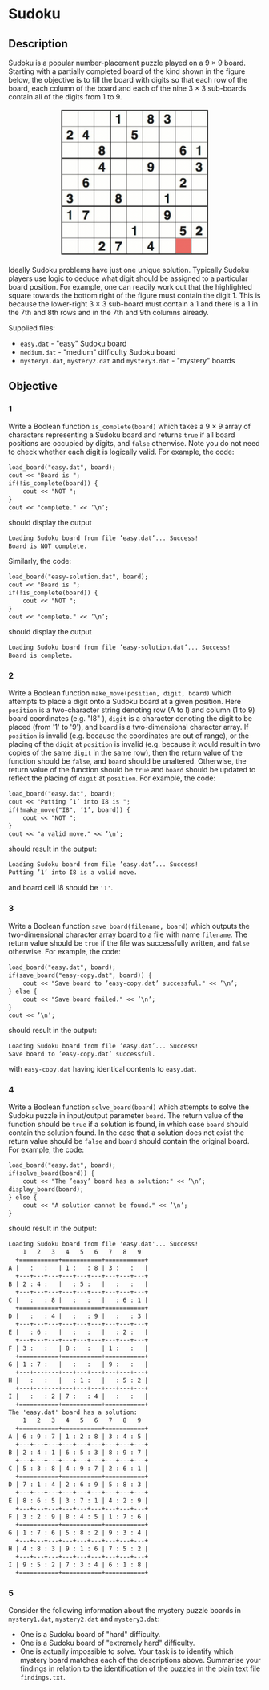 # Sudoku

## Description
Sudoku is a popular number-placement puzzle played on a 9 × 9 board. Starting with a partially completed board of the kind shown in the figure below, the objective is to fill the board with digits so that each row of the board, each column of the board and each of the nine 3 × 3 sub-boards contain all of the digits from 1 to 9.

<p align="center">
  <img width="300" src="figure.png">
</p>

Ideally Sudoku problems have just one unique solution. Typically Sudoku players use logic to deduce what digit should be assigned to a particular board position. For example, one can readily work out that the highlighted square towards the bottom right of the figure must contain the digit 1. This is because the lower-right 3 × 3 sub-board must contain a 1 and there is a 1 in the 7th and 8th rows and in the 7th and 9th columns already.

Supplied files:
* `easy.dat` - "easy" Sudoku board
* `medium.dat` - "medium" difficulty Sudoku board
* `mystery1.dat`, `mystery2.dat` and `mystery3.dat` - "mystery" boards

## Objective

### 1
Write a Boolean function `is_complete(board)` which takes a 9 × 9 array of characters representing a Sudoku board and returns `true` if all board positions are occupied by digits, and `false` otherwise. Note you do not need to check whether each digit is logically valid.
For example, the code:
```
load_board("easy.dat", board);
cout << "Board is ";
if(!is_complete(board)) {
    cout << "NOT ";
}
cout << "complete." << ’\n’;
```
should display the output
```
Loading Sudoku board from file ’easy.dat’... Success!
Board is NOT complete.
```

Similarly, the code:
```
load_board("easy-solution.dat", board);
cout << "Board is ";
if(!is_complete(board)) {
    cout << "NOT ";
}
cout << "complete." << ’\n’;
```
should display the output
```
Loading Sudoku board from file ’easy-solution.dat’... Success!
Board is complete.
```

### 2
Write a Boolean function `make_move(position, digit, board)` which attempts to place a digit onto a Sudoku board at a given position. Here `position` is a two-character string denoting row (A to I) and column (1 to 9) board coordinates (e.g. "I8" ), `digit` is a character denoting the digit to be placed (from '1' to '9'), and `board` is a two-dimensional character array. If `position` is invalid (e.g. because the coordinates are out of range), or the placing of the `digit` at `position` is invalid (e.g. because it would result in two copies of the same `digit` in the same row), then the return value of the function should be `false`, and `board` should be unaltered. Otherwise, the return value of the function should be `true` and `board` should be updated to reflect the placing of `digit` at `position`.
For example, the code:
```
load_board("easy.dat", board);
cout << "Putting ’1’ into I8 is ";
if(!make_move("I8", ’1’, board)) {
    cout << "NOT ";
}
cout << "a valid move." << ’\n’;
```
should result in the output:
```
Loading Sudoku board from file ’easy.dat’... Success!
Putting ’1’ into I8 is a valid move.
```
and board cell I8 should be `'1'`.

### 3
Write a Boolean function `save_board(filename, board)` which outputs the two-dimensional character array board to a file with name `filename`. The return value should be `true` if the file was successfully written, and `false` otherwise.
For example, the code:
```
load_board("easy.dat", board);
if(save_board("easy-copy.dat", board)) {
    cout << "Save board to ’easy-copy.dat’ successful." << ’\n’;
} else {
    cout << "Save board failed." << ’\n’;
}
cout << ’\n’;
```
should result in the output:
```
Loading Sudoku board from file ’easy.dat’... Success!
Save board to ’easy-copy.dat’ successful.
```
with `easy-copy.dat` having identical contents to `easy.dat`.

### 4
Write a Boolean function `solve_board(board)` which attempts to solve the Sudoku puzzle in input/output parameter `board`. The return value of the function should be `true` if a solution is found, in which case `board` should contain the solution found. In the case that a solution does not exist the return value should be `false` and `board` should contain the original board.
For example, the code:
```
load_board("easy.dat", board);
if(solve_board(board)) {
    cout << "The ’easy’ board has a solution:" << ’\n’;
display_board(board);
} else {
    cout << "A solution cannot be found." << ’\n’;
}
```
should result in the output:
```
Loading Sudoku board from file 'easy.dat'... Success!
    1   2   3   4   5   6   7   8   9   
  +===========+===========+===========+
A |   :   :   | 1 :   : 8 | 3 :   :   |
  +---+---+---+---+---+---+---+---+---+
B | 2 : 4 :   |   : 5 :   |   :   :   |
  +---+---+---+---+---+---+---+---+---+
C |   :   : 8 |   :   :   |   : 6 : 1 |
  +===========+===========+===========+
D |   :   : 4 |   :   : 9 |   :   : 3 |
  +---+---+---+---+---+---+---+---+---+
E |   : 6 :   |   :   :   |   : 2 :   |
  +---+---+---+---+---+---+---+---+---+
F | 3 :   :   | 8 :   :   | 1 :   :   |
  +===========+===========+===========+
G | 1 : 7 :   |   :   :   | 9 :   :   |
  +---+---+---+---+---+---+---+---+---+
H |   :   :   |   : 1 :   |   : 5 : 2 |
  +---+---+---+---+---+---+---+---+---+
I |   :   : 2 | 7 :   : 4 |   :   :   |
  +===========+===========+===========+
The 'easy.dat' board has a solution:
    1   2   3   4   5   6   7   8   9   
  +===========+===========+===========+
A | 6 : 9 : 7 | 1 : 2 : 8 | 3 : 4 : 5 |
  +---+---+---+---+---+---+---+---+---+
B | 2 : 4 : 1 | 6 : 5 : 3 | 8 : 9 : 7 |
  +---+---+---+---+---+---+---+---+---+
C | 5 : 3 : 8 | 4 : 9 : 7 | 2 : 6 : 1 |
  +===========+===========+===========+
D | 7 : 1 : 4 | 2 : 6 : 9 | 5 : 8 : 3 |
  +---+---+---+---+---+---+---+---+---+
E | 8 : 6 : 5 | 3 : 7 : 1 | 4 : 2 : 9 |
  +---+---+---+---+---+---+---+---+---+
F | 3 : 2 : 9 | 8 : 4 : 5 | 1 : 7 : 6 |
  +===========+===========+===========+
G | 1 : 7 : 6 | 5 : 8 : 2 | 9 : 3 : 4 |
  +---+---+---+---+---+---+---+---+---+
H | 4 : 8 : 3 | 9 : 1 : 6 | 7 : 5 : 2 |
  +---+---+---+---+---+---+---+---+---+
I | 9 : 5 : 2 | 7 : 3 : 4 | 6 : 1 : 8 |
  +===========+===========+===========+
```

### 5
Consider the following information about the mystery puzzle boards in `mystery1.dat`, `mystery2.dat` and `mystery3.dat`:
* One is a Sudoku board of "hard" difficulty.
* One is a Sudoku board of "extremely hard" difficulty.
* One is actually impossible to solve.
Your task is to identify which mystery board matches each of the descriptions above. Summarise your findings in relation to the identification of the puzzles in the plain text file `findings.txt`.